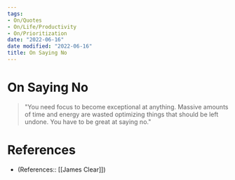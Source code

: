 ```yaml
---
tags:
- On/Quotes
- On/Life/Productivity
- On/Prioritization
date: "2022-06-16"
date modified: "2022-06-16"
title: On Saying No
---
```


# On Saying No
> "You need focus to become exceptional at anything.
> Massive amounts of time and energy are wasted optimizing things that should be left undone.
> You have to be great at saying no."

# References
- (References:: [[James Clear]])
